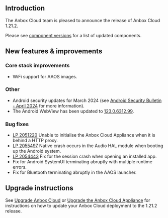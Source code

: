 ## Introduction

The Anbox Cloud team is pleased to announce the release of Anbox Cloud 1.21.2.

Please see [component versions](https://anbox-cloud.io/docs/reference/component-versions) for a list of updated components.

## New features & improvements

### Core stack improvements

* WiFi support for AAOS images.<!--AC-2211-->

### Other

* Android security updates for March 2024 (see [Android Security Bulletin - April 2024](https://source.android.com/docs/security/bulletin/2024-04-01) for more information).<!--AC-2391-->
* The Android WebView has been updated to [123.0.6312.99](https://chromereleases.googleblog.com/2024/04/chrome-for-android-update.html).

### Bug fixes

* [LP 2051220](https://bugs.launchpad.net/anbox-cloud/+bug/2051220) Unable to initialise the Anbox Cloud Appliance when it is behind a HTTP proxy.<!--AC-2306-->
* [LP 2055497](https://bugs.launchpad.net/anbox-cloud/+bug/2055497) Native crash occurs in the Audio HAL module when booting up the Android system.<!--AC-2330-->
* [LP 2054443](https://bugs.launchpad.net/anbox-cloud/+bug/2054443) Fix for the session crash when opening an installed app.<!--AC-2297-->
* Fix for Android SystemUI terminating abruptly with multiple runtime errors.<!--AC-2267-->
* Fix for Bluetooth terminating abruptly in the AAOS launcher.<!--AC-2265-->


## Upgrade instructions

See [Upgrade Anbox Cloud](https://anbox-cloud.io/docs/howto/update/upgrade-anbox) or [Upgrade the Anbox Cloud Appliance](https://anbox-cloud.io/docs/howto/update/upgrade-appliance) for instructions on how to update your Anbox Cloud deployment to the 1.21.2 release.
